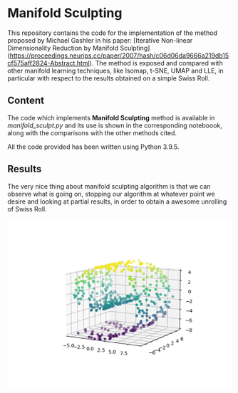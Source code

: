 # Manifold Sculpting

This repository contains the code for the implementation of the method proposed by Michael Gashler in his paper: [Iterative Non-linear Dimensionality Reduction by Manifold Sculpting] (https://proceedings.neurips.cc/paper/2007/hash/c06d06da9666a219db15cf575aff2824-Abstract.html). The method is exposed and compared with other manifold learning techniques, like Isomap, t-SNE, UMAP and LLE, in particular with respect to the results obtained on a simple Swiss Roll.

## Content 

The code which implements **Manifold Sculpting** method is available in *manifold_sculpt.py* and its use is shown in the corresponding noteboook, along with the comparisons with the other methods cited. 

All the code provided has been written using Python 3.9.5.

## Results

The very nice thing about manifold sculpting algorithm is that we can observe what is going on, stopping our algorithm at whatever point we desire and looking at 
partial results, in order to obtain a awesome unrolling of Swiss Roll.


![](src_code/images/animation.gif)





